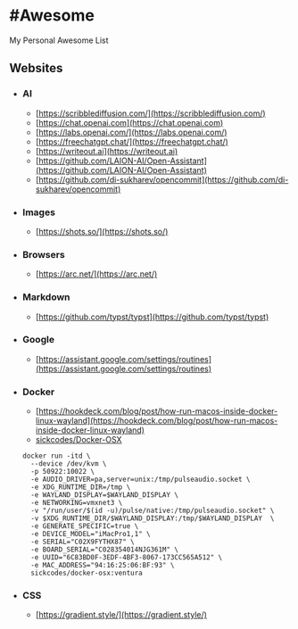 # #Awesome
My Personal Awesome List

## Websites
- ### AI
  - [https://scribblediffusion.com/](https://scribblediffusion.com/)
  - [https://chat.openai.com](https://chat.openai.com)
  - [https://labs.openai.com/](https://labs.openai.com/)
  - [https://freechatgpt.chat/](https://freechatgpt.chat/)
  - [https://writeout.ai](https://writeout.ai)
  - [https://github.com/LAION-AI/Open-Assistant](https://github.com/LAION-AI/Open-Assistant)
  - [https://github.com/di-sukharev/opencommit](https://github.com/di-sukharev/opencommit)
- ### Images
  - [https://shots.so/](https://shots.so/)
- ### Browsers
  - [https://arc.net/](https://arc.net/)
- ### Markdown
  - [https://github.com/typst/typst](https://github.com/typst/typst)
- ### Google
  - [https://assistant.google.com/settings/routines](https://assistant.google.com/settings/routines)
- ### Docker
  - [https://hookdeck.com/blog/post/how-run-macos-inside-docker-linux-wayland](https://hookdeck.com/blog/post/how-run-macos-inside-docker-linux-wayland)
  - [sickcodes/Docker-OSX](https://github.com/sickcodes/Docker-OSX)
  ```
  docker run -itd \
    --device /dev/kvm \
    -p 50922:10022 \
    -e AUDIO_DRIVER=pa,server=unix:/tmp/pulseaudio.socket \
    -e XDG_RUNTIME_DIR=/tmp \
    -e WAYLAND_DISPLAY=$WAYLAND_DISPLAY \
    -e NETWORKING=vmxnet3 \
    -v "/run/user/$(id -u)/pulse/native:/tmp/pulseaudio.socket" \
    -v $XDG_RUNTIME_DIR/$WAYLAND_DISPLAY:/tmp/$WAYLAND_DISPLAY  \
    -e GENERATE_SPECIFIC=true \
    -e DEVICE_MODEL="iMacPro1,1" \
    -e SERIAL="C02X9FYTHX87" \
    -e BOARD_SERIAL="C028354014NJG361M" \
    -e UUID="6C83BD0F-3EDF-4BF3-8067-173CC565A512" \
    -e MAC_ADDRESS="94:16:25:06:BF:93" \
    sickcodes/docker-osx:ventura
    ```
- ### CSS
  - [https://gradient.style/](https://gradient.style/)
